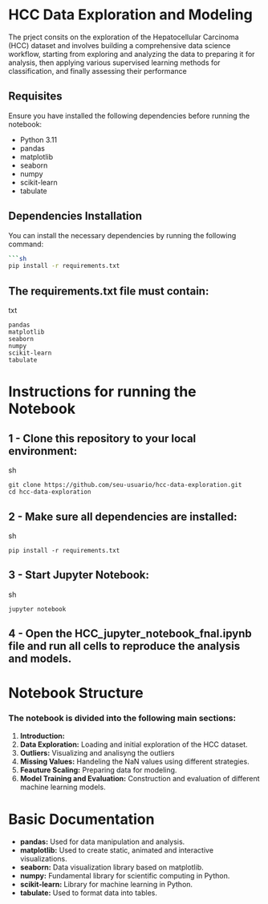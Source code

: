 # HCC Data Exploration and Modeling

The prject consits on the exploration of the Hepatocellular Carcinoma (HCC) dataset and involves building a comprehensive data science workflow, starting from exploring and analyzing the data to preparing it for analysis, then applying various supervised learning methods for classification, and finally assessing their performance
## Requisites

Ensure you have installed the following dependencies before running the notebook:

- Python 3.11
- pandas
- matplotlib
- seaborn
- numpy
- scikit-learn
- tabulate

## Dependencies Installation

You can install the necessary dependencies by running the following command:

```sh
```sh
pip install -r requirements.txt
```


## The requirements.txt file must contain:

txt
```
pandas
matplotlib
seaborn
numpy
scikit-learn
tabulate 
```


# Instructions for running the Notebook


## 1 - Clone this repository to your local environment:
sh
```
git clone https://github.com/seu-usuario/hcc-data-exploration.git
cd hcc-data-exploration
```

## 2 - Make sure all dependencies are installed:
sh
```
pip install -r requirements.txt
```

## 3 - Start Jupyter Notebook:
sh
```
jupyter notebook
```

## 4 - Open the HCC_jupyter_notebook_fnal.ipynb file and run all cells to reproduce the analysis and models.


# Notebook Structure

### The notebook is divided into the following main sections:

1. **Introduction:** 
2. **Data Exploration:** Loading and initial exploration of the HCC dataset.
3. **Outliers:** Visualizing and analisyng the outliers
4. **Missing Values:** Handeling the NaN values using different strategies.
5. **Feauture Scaling:** Preparing data for modeling.
6. **Model Training and Evaluation:** Construction and evaluation of different machine learning models.


# Basic Documentation

- **pandas:** Used for data manipulation and analysis.
- **matplotlib:** Used to create static, animated and interactive visualizations.
- **seaborn:** Data visualization library based on matplotlib.
- **numpy:** Fundamental library for scientific computing in Python.
- **scikit-learn:** Library for machine learning in Python.
- **tabulate:** Used to format data into tables.